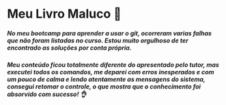 # Meu Livro Maluco :book:

##### No meu bootcamp para aprender a usar o git, ocorreram varias falhas que não foram listadas no curso. Estou muito orgulhoso de ter encontrado as soluções por conta própria.

##### Meu conteúdo ficou totalmente diferente do apresentado pelo tutor, mas executei todos os comandos, me deparei com erros inesperados e com um pouco de calma e lendo atentamente as mensagens do sistema, consegui retomar o controle, o que mostra que o conhecimento foi absorvido com sucesso! :ok_hand:

#####  





